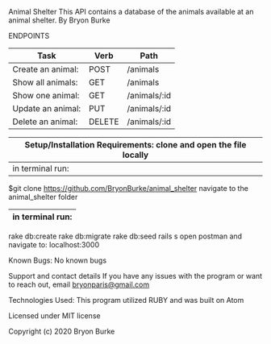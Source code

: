Animal Shelter
This API contains a database of the animals available at an animal shelter.
By Bryon Burke


ENDPOINTS  

|Task|Verb|Path|
|---|---|---|
|Create an animal:   | POST  |/animals   |
|Show all animals:   | GET   |/animals   |
|Show one animal:   | GET   |/animals/:id   |
| Update an animal:  |PUT  | /animals/:id  |
| Delete an animal:  | DELETE  | /animals/:id |     




|Setup/Installation Requirements: clone and open the file locally|
|---|
|in terminal run:
$git clone https://github.com/BryonBurke/animal_shelter
navigate to the animal_shelter folder

|in terminal run:|
|---|
  rake db:create
  rake db:migrate
  rake db:seed
  rails s
  open postman and navigate to: localhost:3000

Known Bugs:
No known bugs

Support and contact details
If you have any issues with the program or want to reach out, email bryonparis@gmail.com

Technologies Used:
This program utilized RUBY and was built on Atom

Licensed under MIT license

Copyright (c) 2020 Bryon Burke
